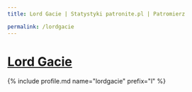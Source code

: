 ```yaml
---
title: Lord Gacie | Statystyki patronite.pl | Patromierz

permalink: /lordgacie
---
```


# [Lord Gacie](https://patronite.pl/lordgacie)

{% include profile.md name="lordgacie" prefix="l" %}

